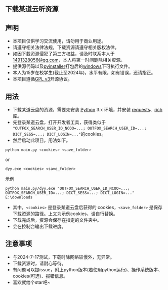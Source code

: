 
## 下载某道云听资源

## 声明

- 本项目仅供学习交流使用，请勿用于商业用途。
- 请遵守相关法律法规，下载资源请遵守相关版权法律。
- 如因下载资源侵犯了第三方权益，请及时联系本人于 1491328056@qq.com，本人将第一时间删除相关资源。
- 提供源代码以及[pyinstaller](https://github.com/pyinstaller/pyinstaller)打包后的[windows](https://support.microsoft.com/zh-cn/meetwindows11)下可执行文件。
- 本人为15岁在校学生(截止至2024年)，水平有限，如有错误，还请指正。
- 本项目遵循[GPL v3](https://www.gnu.org/licenses/gpl-3.0.en.html)开源协议。


## 用法
- 下载某道云盘的资源，需要先安装 [Python](https://www.python.org/downloads/) 3.x 环境，并安装 [requests](https://requests.readthedocs.io/)、[rich](https://rich.readthedocs.io/)库。
- 先登录某道云盘，打开开发者工具，获得类似于 `"OUTFOX_SEARCH_USER_ID_NCOO=...; OUTFOX_SEARCH_USER_ID=...; DICT_SESS=...; DICT_LOGIN=..."`的cookies。
- 然后启动此项目，用法如下。
```python
python main.py <cookies> <save_folder>
```
or 
```  
dyy.exe <cookies> <save_folder>
```
示例
```
python main.py/dyy.exe "OUTFOX_SEARCH_USER_ID_NCOO=...; OUTFOX_SEARCH_USER_ID=...; DICT_SESS=...; DICT_LOGIN=..."  E:\downloads
```

- 其中，`<cookies>` 是登录某道云盘后获得的 cookies，`<save_folder>` 是保存下载资源的路径。上文为示例cookies，请自行替换。
- 下载完成后，资源会保存在指定的文件夹中。
- 会在控制台输出下载进度。

## 注意事项

- 与2024-7-17测试，下载时除网络较慢外，无异常。
- 下载资源时，请耐心等待。
- 有问题可以提issue，附上python版本(若使用python运行)、操作系统版本、cookies(可选)、报错信息。
- 喜欢就给个star吧~
